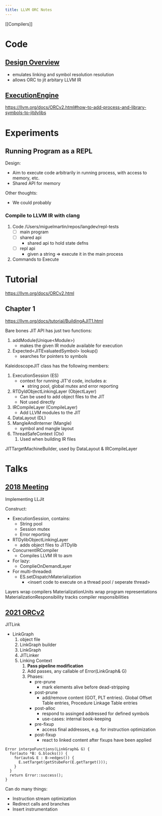 ```yaml
---
title: LLVM ORC Notes
---
```


[[Compilers]]

# Code

## [Design Overview](https://llvm.org/docs/ORCv2.html#design-overview)

-   emulates linking and symbol resolution resolution
-   allows ORC to jit arbitary LLVM IR

## [ExecutionEngine](https://github.com/llvm/llvm-project/blob/09c2b7c35af8c4bad39f03e9f60df8bd07323028/llvm/include/llvm/ExecutionEngine/ExecutionEngine.h)

<https://llvm.org/docs/ORCv2.html#how-to-add-process-and-library-symbols-to-jitdylibs>

# Experiments

## Running Program as a REPL

Design:

-   Aim to execute code arbitrarily in running process, with access to
    memory, etc.
-   Shared API for memory

Other thoughts:

-   We could probably

### Compile to LLVM IR with clang

1.  Code
    /Users/miguelmartin/repos/langdev/repl-tests
    -   [ ] main program
    -   [ ] shared api
        -   shared api to hold state defns
    -   [ ] repl api
        -   given a string =\> execute it in the main process

2.  Commands to Execute

# Tutorial

<https://llvm.org/docs/ORCv2.html>

## Chapter 1

<https://llvm.org/docs/tutorial/BuildingAJIT1.html>

Bare bones JIT API has just two functions:

1.  addModule(Unique\<Module\>)
    -   makes the given IR module available for execution
2.  Expected\<JITEvaluatedSymbol\> lookup()
    -   searches for pointers to symbols

KaleidoscopeJIT class has the following members:

1.  ExecutionSession (ES)
    -   context for running JIT\'d code, includes a:
        -   string pool, global mutex and error reporting
2.  RTDyldObjectLinkingLayer (ObjectLayer)
    -   Can be used to add object files to the JIT
    -   Not used directly
3.  IRCompileLayer (CompileLayer)
    -   Add LLVM modules to the JIT
4.  DataLayout (DL)
5.  MangleAndInterner (Mangle)
    -   symbol and mangle layout
6.  ThreadSafeContext (Ctx)
    1.  Used when building IR files

JITTargetMachineBuilder, used by DataLayout & IRCompileLayer

# Talks

## [2018 Meeting](https://www.youtube.com/watch?v=MOQG5vkh9J8&t=1433s)

Implementing LLJit

Construct:

-   ExecutionSession, contains:
    -   String pool
    -   Session mutex
    -   Error reporting
-   RTDylibObjectLinkingLayer
    -   adds object files to JITDylib
-   ConcurrentIRCompiler
    -   Compiles LLVM IR to asm
-   For lazy:
    -   ComplieOnDemandLayer
-   For multi-threaded:
    -   ES.setDispatchMaterialization
        -   \<insert code to execute on a thread pool / seperate
            thread\>

Layers wrap compilers MaterializationUnits wrap program representations
MaterializationResponsibility tracks compiler responsibilities

## [2021 ORCv2](https://www.youtube.com/watch?v=i-inxFudrgI)

JITLink

-   LinkGraph
    1.  object file
    2.  LinkGraph builder
    3.  LinkGraph
    4.  JITLinker
    5.  Linking Context
        1.  ****Pass pipeline modification****
        2.  Add passes, any callable of Error(LinkGraph& G)
        3.  Phases:
            -   pre-prune
                -   mark elements alive before dead-stripping
            -   post-prune
                -   add/remove content (GOT, PLT entries). Global Offset
                    Table entries, Procedure Linkage Table entries
            -   post-alloc
                -   respond to assinged addressed for defined symbols
                -   use-cases: internal book-keeping
            -   pre-fixup
                -   access final addresses, e.g. for instruction
                    optimization
            -   post-fixup
                -   react to linked content after fixups have been
                    applied

```
Error interpoFunctions(LinkGraph& G) {
  for(auto *B: G.blocks()) {
	for(auto& E : B->edges()) {
	  E.setTarget(getStubeFor(E.getTarget()));
	}
  }
  return Error::success();
}
```

Can do many things:

-   Instruction stream optimization
-   Redirect calls and branches
-   Insert instrumentation
